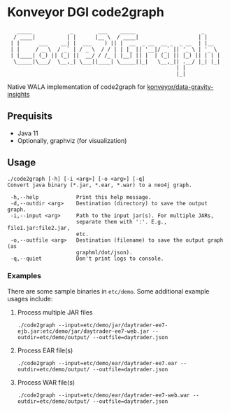 # Konveyor DGI code2graph
```
   _____            _        ___    _____                     _     
  / ____|          | |      |__ \  / ____|                   | |    
 | |      ___    __| |  ___    ) || |  __  _ __  __ _  _ __  | |__  
 | |     / _ \  / _` | / _ \  / / | | |_ || '__|/ _` || '_ \ | '_ \ 
 | |____| (_) || (_| ||  __/ / /_ | |__| || |  | (_| || |_) || | | |
  \_____|\___/  \__,_| \___||____| \_____||_|   \__,_|| .__/ |_| |_|
                                                      | |           
                                                      |_|           
```

Native WALA implementation of code2graph for [konveyor/data-gravity-insights](https://github.com/konveyor/tackle-data-gravity-insights)

## Prequisits 

- Java 11
- Optionally, graphviz (for visualization)

## Usage

```man
./code2graph [-h] [-i <arg>] [-o <arg>] [-q]
Convert java binary (*.jar, *.ear, *.war) to a neo4j graph.

 -h,--help            Print this help message.
 -d,--outdir <arg>    Destination (directory) to save the output graph.
 -i,--input <arg>     Path to the input jar(s). For multiple JARs,
                      separate them with ':'. E.g., file1.jar:file2.jar,
                      etc.
 -o,--outfile <arg>   Destination (filename) to save the output graph (as
                      graphml/dot/json).
 -q,--quiet           Don't print logs to console.
```

### Examples

There are some sample binaries in `etc/demo`. Some additional example usages include:

1. Process multiple JAR files
   ```
   ./code2graph --input=etc/demo/jar/daytrader-ee7-ejb.jar:etc/demo/jar/daytrader-ee7-web.jar --outdir=etc/demo/output/ --outfile=daytrader.json
   ```

2. Process EAR file(s)
   ```
   ./code2graph --input=etc/demo/ear/daytrader-ee7.ear --outdir=etc/demo/output/ --outfile=daytrader.json
   ```

3. Process WAR file(s)
   ```
   ./code2graph --input=etc/demo/ear/daytrader-ee7-web.war --outdir=etc/demo/output/ --outfile=daytrader.json
   ```

